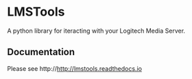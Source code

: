 LMSTools
========

A python library for iteracting with your Logitech Media Server.

Documentation
-------------

Please see http://http://lmstools.readthedocs.io
